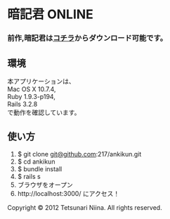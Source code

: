 # 暗記君 ONLINE

### 前作,暗記君は[コチラ](http://ux.getuploader.com/ankikun/download/1/%E6%9A%97%E8%A8%98%E5%90%9B.rar)からダウンロード可能です。

## 環境
本アプリケーションは、  
Mac OS X 10.7.4,  
Ruby 1.9.3-p194,  
Rails 3.2.8  
で動作を確認しています。

## 使い方
1. $ git clone git@github.com:217/ankikun.git
2. $ cd ankikun
3. $ bundle install
4. $ rails s
5. ブラウザをオープン
6. http://localhost:3000/ にアクセス！

Copyright &copy; 2012 Tetsunari Niina. All rights reserved.
